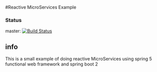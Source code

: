#Reactive MicroServices Example

### Status
master: [![Build Status](https://travis-ci.org/cecile/reactive-ms-example.svg?branch=master)](https://travis-ci.org/cecile/reactive-ms-example?branch=master)
## info
This is a small example of doing reactive MicroServices using spring 5 functional web framework and spring boot 2